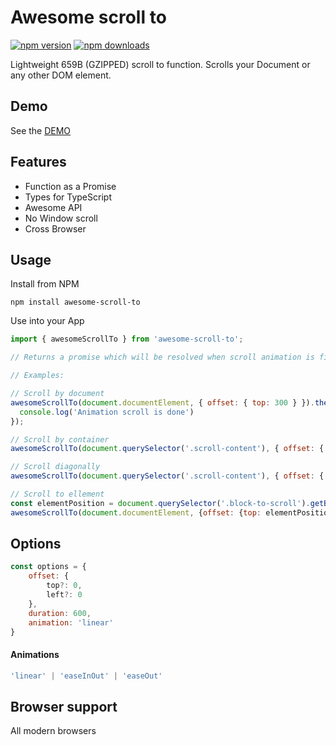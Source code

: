 # Awesome scroll to

[![npm version](https://img.shields.io/npm/v/awesome-scroll-to.svg?style=flat-square)](https://www.npmjs.com/package/awesome-scroll-to)
[![npm downloads](https://img.shields.io/npm/dm/awesome-scroll-to.svg?style=flat-square)](https://www.npmjs.com/package/awesome-scroll-to)

Lightweight 659B (GZIPPED) scroll to function. Scrolls your Document or any other DOM element.

## Demo

See the [DEMO](http://testfortest.ru/awesome-scroll-to/)

## Features

* Function as a Promise
* Types for TypeScript
* Awesome API
* No Window scroll
* Cross Browser

## Usage

Install from NPM

```
npm install awesome-scroll-to
```

Use into your App

```javascript
import { awesomeScrollTo } from 'awesome-scroll-to';

// Returns a promise which will be resolved when scroll animation is finished

// Examples:

// Scroll by document
awesomeScrollTo(document.documentElement, { offset: { top: 300 } }).then(() => {
  console.log('Animation scroll is done')
});

// Scroll by container
awesomeScrollTo(document.querySelector('.scroll-content'), { offset: { top: 200 } });

// Scroll diagonally
awesomeScrollTo(document.querySelector('.scroll-content'), { offset: { top: 600, left: 600} });

// Scroll to ellement
const elementPosition = document.querySelector('.block-to-scroll').getBoundingClientRect().top;
awesomeScrollTo(document.documentElement, {offset: {top: elementPosition}})

```

## Options

```javascript
const options = {
	offset: {
		top?: 0,
		left?: 0
	},
	duration: 600,
	animation: 'linear'
}
```

#### Animations

```javascript
'linear' | 'easeInOut' | 'easeOut'
```

## Browser support

All modern browsers

